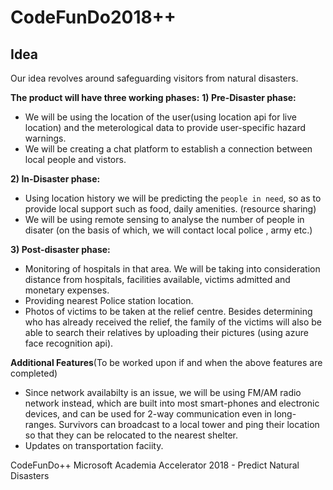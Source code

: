 # CodeFunDo2018++

## Idea

Our idea revolves around safeguarding visitors from natural disasters.

**The product will have three working phases:**
**1) Pre-Disaster phase:**

* We will be using the location of the user(using location api for live location) and the meterological data to provide user-specific hazard warnings. 
* We will be creating a chat platform to establish a connection between local people and vistors.

**2) In-Disaster phase:**

* Using location history we will be predicting the `people in need`, so as to provide local support such as food, daily amenities. (resource sharing)
* We will be using remote sensing to analyse the number of people in disater (on the basis of which, we will contact local police , army etc.)

**3) Post-disaster phase:**

* Monitoring of hospitals in that area. We will be taking into consideration distance from hospitals, facilities available, victims admitted and monetary expenses.
* Providing nearest Police station location.
* Photos of victims to be taken at the relief centre. Besides determining who has already received the relief, the family of the victims will also be able to search their relatives by uploading their pictures (using azure face recognition api).

**Additional Features**(To be worked upon if and when the above features are completed)

* Since network availabilty is an issue, we will be using FM/AM radio network instead, which are built into most smart-phones and electronic devices, and can be used for 2-way communication even in long-ranges. Survivors can broadcast to a local tower and ping their location so that they can be relocated to the nearest shelter.
* Updates on transportation faciity.

CodeFunDo++
Microsoft Academia Accelerator 2018 - Predict Natural Disasters
